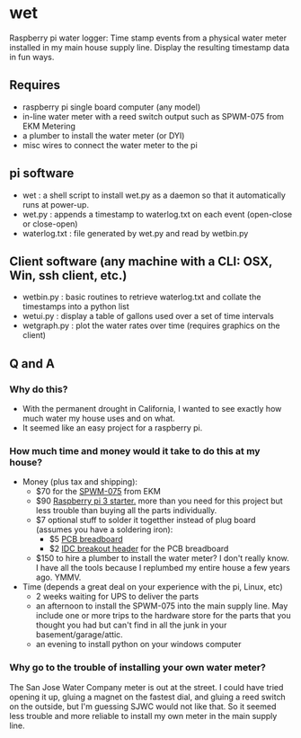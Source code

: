 # wet
Raspberry pi water logger: Time stamp events from a physical water meter installed in my main house supply line. Display the
resulting timestamp data in fun ways.
## Requires
 * raspberry pi single board computer (any model)
 * in-line water meter with a reed switch output such as SPWM-075 from EKM Metering
 * a plumber to install the water meter (or DYI)
 * misc wires to connect the water meter to the pi
 
## pi software
 * wet : a shell script to install wet.py as a daemon so that it automatically runs at power-up.
 * wet.py : appends a timestamp to waterlog.txt on each event (open-close or close-open)
 * waterlog.txt : file generated by wet.py and read by wetbin.py
 
## Client software (any machine with a CLI: OSX, Win, ssh client, etc.)
 * wetbin.py : basic routines to retrieve waterlog.txt and collate the timestamps into a python list 
 * wetui.py : display a table of gallons used over a set of time intervals
 * wetgraph.py : plot the water rates over time (requires graphics on the client)

## Q and A
### Why do this?
 * With the permanent drought in California, I wanted to see exactly how much water my house uses and on what. 
 * It seemed like an easy project for a raspberry pi.

### How much time and money would it take to do this at my house?
 * Money (plus tax and shipping):
   * $70 for the [SPWM-075](http://www.ekmmetering.com/3-4-water-meter-stainless-steel-pulse-output.html) from EKM 
   * $90 [Raspberry pi 3 starter.](https://www.adafruit.com/products/3058) more than you need for this project but less trouble than buying all the parts individually.
   * $7 optional stuff to solder it togetther instead of plug board (assumes you have a soldering iron):
     * $5 [PCB breadboard](https://www.adafruit.com/products/1609)  
     * $2 [IDC breakout header](https://www.adafruit.com/products/2270) for the PCB breadboard
   * $150 to hire a plumber to install the water meter? I don't really know. I have all the tools because I replumbed my entire house a few years ago. YMMV.
 * Time (depends a great deal on your experience with the pi, Linux, etc)
   * 2 weeks waiting for UPS to deliver the parts
   * an afternoon to install the SPWM-075 into the main supply line. May include one or more trips to the hardware store for the parts that you thought you had but can't find in all the junk in your basement/garage/attic.
   * an evening to install python on your windows computer 

### Why go to the trouble of installing your own water meter?
The San Jose Water Company meter is out at the street. I could have tried opening it up, gluing a magnet on the fastest 
dial, and gluing a reed switch on the outside, but I'm guessing SJWC would not like that. So it seemed less
trouble and more reliable to install my own meter in the main supply line. 

